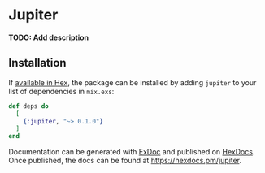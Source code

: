 # Jupiter

**TODO: Add description**

## Installation

If [available in Hex](https://hex.pm/docs/publish), the package can be installed
by adding `jupiter` to your list of dependencies in `mix.exs`:

```elixir
def deps do
  [
    {:jupiter, "~> 0.1.0"}
  ]
end
```

Documentation can be generated with [ExDoc](https://github.com/elixir-lang/ex_doc)
and published on [HexDocs](https://hexdocs.pm). Once published, the docs can
be found at <https://hexdocs.pm/jupiter>.

